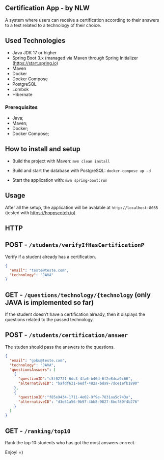 ## Certification App - by NLW
A system where users can receive a certification according to their answers to a test related to a technology of their choice.

## Used Technologies

- Java JDK 17 or higher
- Spring Boot 3.x (managed via Maven through Spring Initializer (https://start.spring.io)
- Maven
- Docker
- Docker Compose
- PostgreSQL
- Lombok
- Hibernate

### Prerequisites

* Java;
* Maven;
* Docker;
* Docker Compose;

## How to install and setup

- Build the project with Maven:
  `mvn clean install`

- Build and start the database with PostgreSQL:
  `docker-compose up -d`

- Start the application with:
  `mvn spring-boot:run`

## Usage

After all the setup, the application will be avalable at `http://localhost:8085` (tested with https://hoppscotch.io).

## HTTP

## POST - `/students/verifyIfHasCertificationP`

Verify if a student already has a certification.

```json
{  
  "email": "teste@teste.com",
  "technology": "JAVA"	
}
```

## GET - `/questions/technology/{technology` (only JAVA is implemented so far)

If the student doesn't have a certification already, then it displays the questions related to the passed technology.

## POST - `/students/certification/answer`

The studen should pass the answers to the questions.

```json
{
  "email": "goku@teste.com",
  "technology": "JAVA",
  "questionsAnswers": [
    {
      "questionID":"c5f02721-6dc3-4fa6-b46d-6f2e8dca9c66",
      "alternativeID": "bafdf631-6edf-482a-bda9-7dce1efb1890"
    },
    {
      "questionID":"f85e9434-1711-4e02-9f9e-7831aa5c743a",
      "alternativeID": "d3e51a56-9b97-4bb8-9827-8bcf89f4b276"
    }
  ]
}
```

## GET - `/ranking/top10`

Rank the top 10 students who has got the most answers correct.


Enjoy! =)

